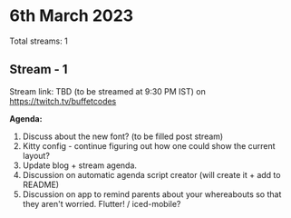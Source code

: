 # 6th March 2023

Total streams: 1

## Stream - 1

Stream link: TBD (to be streamed at 9:30 PM IST) on https://twitch.tv/buffetcodes

**Agenda:**

1. Discuss about the new font? (to be filled post stream)
2. Kitty config - continue figuring out how one could show the current layout?
3. Update blog + stream agenda.
4. Discussion on automatic agenda script creator (will create it + add to README)
5. Discussion on app to remind parents about your whereabouts so that they aren't worried. Flutter! / iced-mobile?
